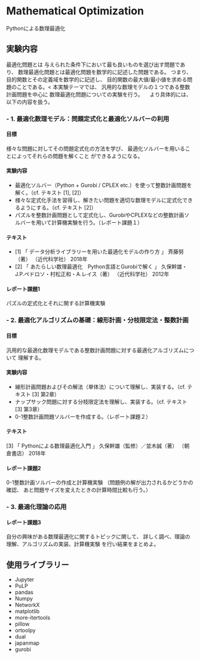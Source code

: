 # Mathematical Optimization
Pythonによる数理最適化 

## 実験内容
最適化問題とは 与えられた条件下において最も良いものを選び出す問題であり、 数理最適化問題とは最適化問題を数学的に記述した問題である。 つまり、目的関数とその定義域を数学的に記述し、 目的関数の最大値/最小値を求める問題のことである。< 本実験テーマでは、 汎用的な数理モデルの１つである整数計画問題を中心に 数理最適化問題についての実験を行う。
　より具体的には、以下の内容を扱う。
 
### - 1. 最適化数理モデル：問題定式化と最適化ソルバーの利用
#### 目標
様々な問題に対してその問題定式化の方法を学び、 最適化ソルバーを用いることによってそれらの問題を解くこと ができるようになる。

#### 実験内容
- 最適化ソルバー（Python + Gurobi / CPLEX etc.）を使って整数計画問題を解く。（cf. テキスト [1], [2]）
- 様々な定式化手法を習得し、解きたい問題を適切な数理モデルに定式化できるようにする。（cf. テキスト [2]）
- パズルを整数計画問題として定式化し、GurobiやCPLEXなどの整数計画ソルバーを用いて計算機実験を行う。（レポート課題１）

#### テキスト
- [1] 「 データ分析ライブラリーを用いた最適化モデルの作り方 」 斉藤努（著） （近代科学社） 2018年 
- [2] 「 あたらしい数理最適化　Python言語とGurobiで解く 」 久保幹雄・J.P.ペドロソ・村松正和・A.レイス（著） （近代科学社） 2012年 

#### レポート課題1
パズルの定式化とそれに関する計算機実験

### - 2. 最適化アルゴリズムの基礎：線形計画・分枝限定法・整数計画
#### 目標
汎用的な最適化数理モデルである整数計画問題に対する最適化アルゴリズムについて 理解する。

#### 実験内容
- 線形計画問題およびその解法（単体法）について理解し、実装する。（cf. テキスト [3] 第2章）
- ナップサック問題に対する分枝限定法を理解し、実装する。（cf. テキスト [3] 第3章）
- 0-1整数計画問題ソルバーを作成する。（レポート課題２）

#### テキスト
[3] 「 Pythonによる数理最適化入門 」 久保幹雄（監修）／並木誠（著） （朝倉書店） 2018年

#### レポート課題2
0-1整数計画ソルバーの作成と計算機実験
（問題例の解が出力されるかどうかの確認、 あと問題サイズを変えたときの計算時間比較も行う。）

### - 3. 最適化理論の応用
#### レポート課題3
自分の興味がある数理最適化に関するトピックに関して、 詳しく調べ、理論の理解、アルゴリズムの実装、計算機実験 を行い結果をまとめよ。

## 使用ライブラリー

- Jupyter
- PuLP
- pandas
- Numpy
- NetworkX
- matplotlib
- more-itertools
- pillow
- ortoolpy
- dual
- japanmap
- gurobi

